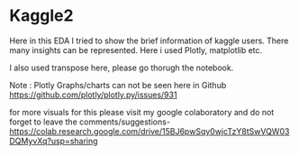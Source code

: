 # Kaggle2

Here in this EDA 
I tried to show the brief information of kaggle users. There many insights can be represented. 
Here i used Plotly, matplotlib etc.

I also used transpose here, please go thorugh the notebook.

Note : 
Plotly Graphs/charts can not be seen here in Github
https://github.com/plotly/plotly.py/issues/931


for more visuals for this please visit my google colaboratory and do not forget to leave the comments/suggestions- 
https://colab.research.google.com/drive/15BJ6pwSqy0wjcTzY8tSwVQW03DQMyvXq?usp=sharing


